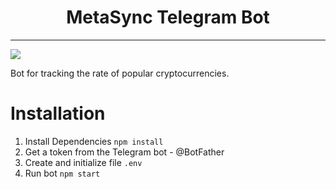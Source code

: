 <h1 align="center">MetaSync Telegram Bot</h1>

---

<img src="https://s7.gifyu.com/images/SNIMOK-EKRANA-2022-03-13-V-8.51.25-PM.png">

Bot for tracking the rate of popular cryptocurrencies.

# Installation

1.	Install Dependencies `npm install`
2.	Get a token from the Telegram bot - @BotFather
3.	Create and initialize file `.env`
4.	Run bot `npm start`
